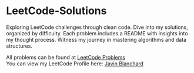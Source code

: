 # LeetCode-Solutions
Exploring LeetCode challenges through clean code. Dive into my solutions, organized by difficulty. Each problem includes a README with insights into my thought process. Witness my journey in mastering algorithms and data structures.

All problems can be found at [LeetCode Problems](https://leetcode.com/problemset/all/)
<br/>
You can view my LeetCode Profile here: [Javin Blanchard](https://leetcode.com/user8888iH/)
